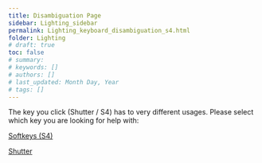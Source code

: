 ```yaml
---
title: Disambiguation Page
sidebar: Lighting_sidebar
permalink: Lighting_keyboard_disambiguation_s4.html
folder: Lighting
# draft: true
toc: false
# summary: 
# keywords: []
# authors: []
# last_updated: Month Day, Year
# tags: []
---
```


The key you click (Shutter / S4) has to very different usages. Please select which key you are looking for help with:

[Softkeys (S4)](./Lighting_keyboard_softkeys.html)

[Shutter](./Lighting_keyboard_encoder_pages.html)